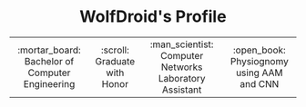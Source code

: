 <h1 align="center">WolfDroid's Profile</h1>

<table>
  <tr align="center">
    <td>
      :mortar_board: Bachelor of Computer Engineering
    </td>
    <td>
      :scroll: Graduate with Honor
    </td>
    <td>
      :man_scientist: Computer Networks Laboratory Assistant
    </td>
    <td>
      :open_book: Physiognomy using AAM and CNN
    </td>
  </tr>
  <tr align="center">
  </tr>
</table>

<!--
**WolfDroid/WolfDroid** is a ✨ _special_ ✨ repository because its `README.md` (this file) appears on your GitHub profile.

Here are some ideas to get you started:

- 🔭 I’m currently working on ...
- 🌱 I’m currently learning ...
- 👯 I’m looking to collaborate on ...
- 🤔 I’m looking for help with ...
- 💬 Ask me about ...
- 📫 How to reach me: ...
- 😄 Pronouns: ...
- ⚡ Fun fact: ...
-->
